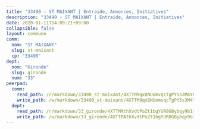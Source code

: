 ```yaml
---
title: "33490 - ST MAIXANT | Entraide, Annonces, Initiatives"
description: "33490 - ST MAIXANT | Entraide, Annonces, Initiatives"
date: 2020-01-11T14:09:21+09:00
collapsible: false
layout: commune
comm:
  nom: "ST MAIXANT"
  slug: st-maixant
  cp: "33490"
dept:
  nom: "Gironde"
  slug: gironde
  num: "33"
peerpad:
  comm:
    read_path: /r/markdown/33490_st-maixant/4XTTM9qx8NUomvqcTgPY5s3M4YRHMPNfUcDmrPG1b5sT4nKT3
    write_path: /w/markdown/33490_st-maixant/4XTTM9qx8NUomvqcTgPY5s3M4YRHMPNfUcDmrPG1b5sT4nKT3-K3TgTeDR6vNtojJ2GjqywtZGC6WEZSKAuZf6yFxp1tRSjArNYjyWPsF2TdTciqNksz16vqyGLGTLr4Q73t9BGdDRppBq66SB5Wqmju3fH6yJ6m3Q45icQ14uyzgpxKZrYR1e6icV
  dept:
    read_path: /r/markdown/33_gironde/4XTTMAthXvdtPoZt1bgYUR8GBybqy9b1tLUaaKDw5iKj57LRt
    write_path: /w/markdown/33_gironde/4XTTMAthXvdtPoZt1bgYUR8GBybqy9b1tLUaaKDw5iKj57LRt-K3TgU8ogmN5s8hbKrZhkV9P1KQiFepNWXjoYRvdMTW1jt7eRXTmrjG677tN9mcUTsALjzYGgb8mvcrYPJn2Jd8cTiBmF9aZcbgdcQL1kzCPJnSf6X8tpEcGPdTr5qT6cQqEpt6oQ
---
```


